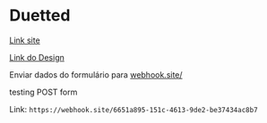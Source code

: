 # Duetted

[Link site](https://duetted.vercel.app/ "Duetted - Receitas")

[Link do Design](https://www.figma.com/design/ggteFqrYQ3gpwIWzjyDkmu/Untitled?node-id=0-1&t=6XyL1zDeptUCetSA-1 "Protótipo Figma")

Enviar dados do formulário para [webhook.site/](https://webhook.site/)

testing  POST form

Link: `https://webhook.site/6651a895-151c-4613-9de2-be37434ac8b7`
